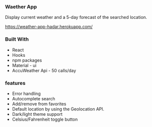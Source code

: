 ### Waether App

Display current weather and a 5-day forecast of the searched location.

https://weather-app-hadar.herokuapp.com/

 ### Built With

 - React 
 - Hooks
 - npm packages
 - Material - ui
 - AccuWeather Api - 50 calls/day 

 ### features

- Error handling
- Autocomplete search
- Add/remove from favorites
- Default location by using the Geolocation API.
- Dark/light theme support
- Celsius/Fahrenheit toggle button
